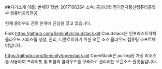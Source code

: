 <!--자기소개서-->
##자기소개
이름: 변세민
학번: 2017108264
소속: 공과대학 전기전자통신컴퓨터공학부 컴퓨터공학전공

현재 클라우드 관련 분야에 관심을 갖고 있습니다.

Fork
https://github.com/Seminify/cloudstack.git
Cloudstack은 인프라스트럭처 클라우드 서비스를 생성, 관리, 디플로이하기 위한 오픈 소스 클라우드 컴퓨팅 소프트웨어입니다.

https://github.com/Seminify/openstack.git
OpenStack은 pulling된 가상 리소스를 사용하여 프라이빗 및 퍼블릭 클라우드를 구축하고 관리하는 오픈소스 플랫폼입니다.